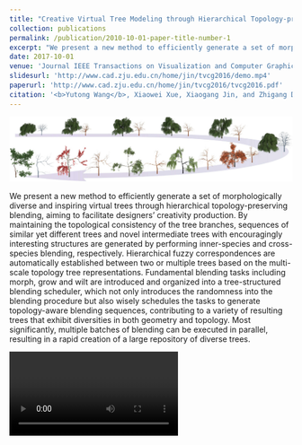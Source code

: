```yaml
---
title: "Creative Virtual Tree Modeling through Hierarchical Topology-preserving Blending"
collection: publications
permalink: /publication/2010-10-01-paper-title-number-1
excerpt: "We present a new method to efficiently generate a set of morphologically diverse and inspiring virtual trees through hierarchical topology-preserving blending, aiming to facilitate designers’ creativity production. <img src='../images/tvcg2017_teaser.jpg'>"
date: 2017-10-01
venue: 'Journal IEEE Transactions on Visualization and Computer Graphics'
slidesurl: 'http://www.cad.zju.edu.cn/home/jin/tvcg2016/demo.mp4'
paperurl: 'http://www.cad.zju.edu.cn/home/jin/tvcg2016/tvcg2016.pdf'
citation: '<b>Yutong Wang</b>, Xiaowei Xue, Xiaogang Jin, and Zhigang Deng. &quot; Creative Virtual Tree Modeling through Hierarchical Topology-preserving Blending &quot; <i>IEEE Transactions on Visualization and Computer Graphics.</i>, IEEE Computer Society, 2017, 23(12): 2521-2534. 1(2).'
---
```


<img src='../images/tvcg2017_teaser.jpg'>

We present a new method to efficiently generate a set of morphologically diverse and inspiring virtual trees through hierarchical topology-preserving blending, aiming to facilitate designers’ creativity production. By maintaining the topological consistency of the tree branches, sequences of similar yet different trees and novel intermediate trees with encouragingly interesting structures are generated by performing inner-species and cross-species blending, respectively. Hierarchical fuzzy correspondences are automatically established between two or multiple trees based on the multi-scale topology tree representations. Fundamental blending tasks including morph, grow and wilt are introduced and organized into a tree-structured blending scheduler, which not only introduces the randomness into the blending procedure but also wisely schedules the tasks to generate topology-aware blending sequences, contributing to a variety of resulting trees that exhibit diversities in both geometry and topology. Most significantly, multiple batches of blending can be executed in parallel, resulting in a rapid creation of a large repository of diverse trees.

<video src='../images/tvcg2017.mp4'>

